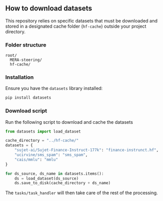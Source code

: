 ## How to download datasets

This repository relies on specific datasets that must be downloaded and stored in a designated cache folder (`hf-cache`) outside your project directory.

### Folder structure

```
root/
  MERA-steering/
  hf-cache/
```

### Installation

Ensure you have the `datasets` library installed:
```bash
pip install datasets
```

### Download script

Run the following script to download and cache the datasets

```python
from datasets import load_dataset

cache_directory = "../hf-cache/"
datasets = {
    "sujet-ai/Sujet-Finance-Instruct-177k": "finance-instrunct.hf",
    "ucirvine/sms_spam": "sms_spam",
    "cais/mmlu": "mmlu"
}

for ds_source, ds_name in datasets.items():
    ds = load_dataset(ds_source)
    ds.save_to_disk(cache_directory + ds_name)
```

The `tasks/task_handler` will then take care of the rest of the processing.